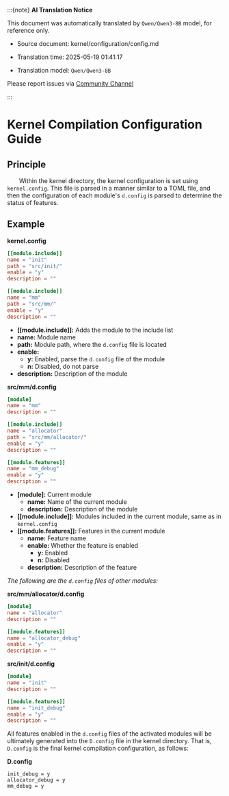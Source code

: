 :::{note}
**AI Translation Notice**

This document was automatically translated by `Qwen/Qwen3-8B` model, for reference only.

- Source document: kernel/configuration/config.md

- Translation time: 2025-05-19 01:41:17

- Translation model: `Qwen/Qwen3-8B`

Please report issues via [Community Channel](https://github.com/DragonOS-Community/DragonOS/issues)

:::

# Kernel Compilation Configuration Guide

## Principle

&emsp;&emsp;Within the kernel directory, the kernel configuration is set using `kernel.config`. This file is parsed in a manner similar to a TOML file, and then the configuration of each module's `d.config` is parsed to determine the status of features.

## Example

**kernel.config**

```toml
[[module.include]]
name = "init"
path = "src/init/"
enable = "y"
description = ""

[[module.include]]
name = "mm"
path = "src/mm/"
enable = "y"
description = ""
```

- **[[module.include]]:** Adds the module to the include list
- **name:** Module name
- **path:** Module path, where the `d.config` file is located
- **enable:**
  - **y:** Enabled, parse the `d.config` file of the module
  - **n:** Disabled, do not parse
- **description:** Description of the module

**src/mm/d.config**

```toml
[module]
name = "mm"
description = ""

[[module.include]]
name = "allocator"
path = "src/mm/allocator/"
enable = "y"
description = ""

[[module.features]]
name = "mm_debug"
enable = "y"
description = ""
```

- **[module]:** Current module
  - **name:** Name of the current module
  - **description:** Description of the module
- **[[module.include]]:** Modules included in the current module, same as in `kernel.config`
- **[[module.features]]:** Features in the current module
  - **name:** Feature name
  - **enable:** Whether the feature is enabled
    - **y:** Enabled
    - **n:** Disabled
  - **description:** Description of the feature

*The following are the `d.config` files of other modules:*

**src/mm/allocator/d.config**

```toml
[module]
name = "allocator"
description = ""

[[module.features]]
name = "allocator_debug"
enable = "y"
description = ""
```

**src/init/d.config**

```toml
[module]
name = "init"
description = ""

[[module.features]]
name = "init_debug"
enable = "y"
description = ""
```

All features enabled in the `d.config` files of the activated modules will be ultimately generated into the `D.config` file in the kernel directory. That is, `D.config` is the final kernel compilation configuration, as follows:

**D.config**

```
init_debug = y
allocator_debug = y
mm_debug = y
```
